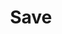---
title: Save
tags: ["save", "disk", "download", "preserve", "store", "backup", "keep"]
icon: save
svg: '<svg xmlns="http://www.w3.org/2000/svg" width="24" height="24" fill="none" viewBox="0 0 24 24" stroke-width="1.5" stroke-linecap="round" stroke-linejoin="round" stroke="currentColor"><path d="M16.25 21v-4.765a1.59 1.59 0 0 0-1.594-1.588H9.344a1.59 1.59 0 0 0-1.594 1.588V21m8.5-17.715v2.362a1.59 1.59 0 0 1-1.594 1.588H9.344A1.59 1.59 0 0 1 7.75 5.647V3m8.5.285A3.196 3.196 0 0 0 14.93 3H7.75m8.5.285c.344.156.661.374.934.645l2.382 2.375A3.17 3.17 0 0 1 20.5 8.55v9.272A3.182 3.182 0 0 1 17.313 21H6.688A3.182 3.182 0 0 1 3.5 17.823V6.176A3.182 3.182 0 0 1 6.688 3H7.75"/></svg>'
---